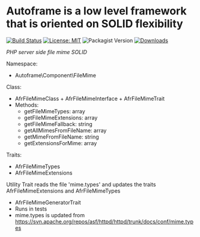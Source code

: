 # Autoframe is a low level framework that is oriented on SOLID flexibility

[![Build Status](https://github.com/autoframe/components-filemime/workflows/PHPUnit-tests/badge.svg?branch=main)](https://github.com/autoframe/components-filemime/actions?query=branch:main)
[![License: MIT](https://img.shields.io/badge/License-MIT-green.svg)](https://opensource.org/licenses/MIT)
![Packagist Version](https://img.shields.io/packagist/v/autoframe/components-filemime?label=packagist%20stable)
[![Downloads](https://img.shields.io/packagist/dm/autoframe/components-filemime.svg)](https://packagist.org/packages/autoframe/components-filemime)

*PHP server side file mime SOLID*

Namespace:
- Autoframe\\Component\\FileMime

Class:
- AfrFileMimeClass + AfrFileMimeInterface + AfrFileMimeTrait
- Methods:
  - getFileMimeTypes: array
  - getFileMimeExtensions: array
  - getFileMimeFallback: string
  - getAllMimesFromFileName: array
  - getMimeFromFileName: string
  - getExtensionsForMime: array
  
Traits:
- AfrFileMimeTypes
- AfrFileMimeExtensions

Utility Trait reads the file 'mime.types' and updates the traits AfrFileMimeExtensions and AfrFileMimeTypes
- AfrFileMimeGeneratorTrait
- Runs in tests
- mime.types is updated from https://svn.apache.org/repos/asf/httpd/httpd/trunk/docs/conf/mime.types


